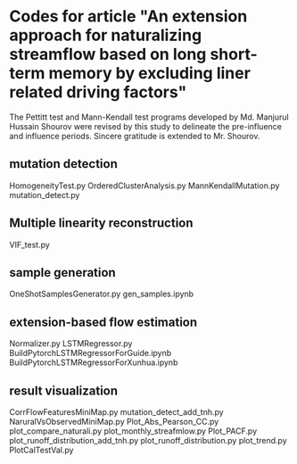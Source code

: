 # Codes for article "An extension approach for naturalizing streamflow based on long short-term memory by excluding liner related driving factors"

The Pettitt test and Mann-Kendall test programs developed by Md. Manjurul Hussain Shourov were revised by this study to delineate the pre-influence and influence periods. Sincere gratitude is extended to Mr. Shourov.

## mutation detection

HomogeneityTest.py
OrderedClusterAnalysis.py
MannKendallMutation.py
mutation_detect.py

## Multiple linearity reconstruction

VIF_test.py


## sample generation

OneShotSamplesGenerator.py
gen_samples.ipynb


## extension-based flow estimation
Normalizer.py
LSTMRegressor.py
BuildPytorchLSTMRegressorForGuide.ipynb
BuildPytorchLSTMRegressorForXunhua.ipynb

## result visualization

CorrFlowFeaturesMiniMap.py
mutation_detect_add_tnh.py
NaruralVsObservedMiniMap.py
Plot_Abs_Pearson_CC.py
plot_compare_naturali.py
plot_monthly_streafmlow.py
Plot_PACF.py
plot_runoff_distribution_add_tnh.py
plot_runoff_distribution.py
plot_trend.py
PlotCalTestVal.py
